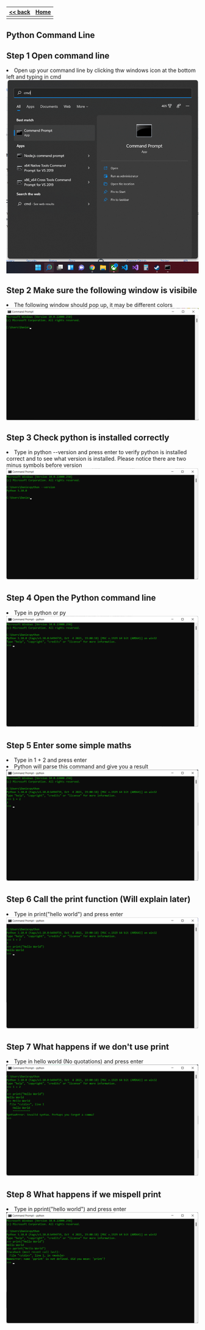 
<style> 
 .markdown-body table {
   margin-bottom: -40px;
 }
 
 .markdown-body tbody {
    border-top: 2px solid #FFFFFF;
    border-bottom: 2px solid #FFFFFF;
    background-color: #FFFFFF;
}
 
.markdown-body td {
    border-right: 1px solid #FFFFFF;
    border-bottom: 1px solid #FFFFFF;
    padding: 5px;
}
</style>

| [<< back](../)                  | [Home](https://daniel-jb.github.io/CoderDojo)      |
| -------------                   | -----:                                             |
|              |       |

## Python Command Line 

## Step 1 Open command line
<li>Open up your command line by clicking thw windows icon at the bottom left and typing in cmd</li>
<a href = "Python_1_1.png"><img src="Python_1_1.png" alt="image"></a>

## Step 2 Make sure the following window is visibile
<li>The following window should pop up, it may be different colors</li>
<a href = "Python_1_2.png"><img src="Python_1_2.png" alt="image"></a>

## Step 3 Check python is installed correctly
<li>Type in python --version and press enter to verify python is installed correct and to see what version is installed. Please notice there are two minus symbols before version</li>
<a href = "Python_1_3.png"><img src="Python_1_3.png" alt="image"></a>

## Step 4 Open the Python command line
<li>Type in python or py</li>
<a href = "Python_1_4.png"><img src="Python_1_4.png" alt="image"></a>

## Step 5 Enter some simple maths
<li>Type in 1 + 2 and press enter</li>
<li>Python will parse this command and give you a result</li>
<a href = "Python_1_5.png"><img src="Python_1_5.png" alt="image"></a>

## Step 6 Call the print function (Will explain later)
<li>Type in print("hello world") and press enter</li>
<a href = "Python_1_6.png"><img src="Python_1_6.png" alt="image"></a>

## Step 7 What happens if we don't use print 
<li>Type in hello world (No quotations) and press enter</li>
<a href = "Python_1_7.png"><img src="Python_1_7.png" alt="image"></a>

## Step 8 What happens if we mispell print 
<li>Type in pprint("hello world") and press enter</li>
<a href = "Python_1_9.png"><img src="Python_1_9.png" alt="image"></a>


